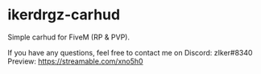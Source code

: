 # ikerdrgz-carhud
Simple carhud for FiveM (RP & PVP).

If you have any questions, feel free to contact me on Discord: zIker#8340
Preview: https://streamable.com/xno5h0
